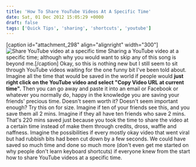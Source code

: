 ```yaml
---
title: 'How To Share YouTube Videos At A Specific Time'
date: Sat, 01 Dec 2012 15:05:29 +0000
draft: false
tags: ['Quick Tips', 'sharing', 'shortcuts', 'youtube']
---
```


\[caption id="attachment\_298" align="alignright" width="300"\]![Share YouTube video at a specific time](http://www.tombush.co.uk/wp-content/uploads/2012/12/Screen-Shot-2012-12-01-at-14.51.37-300x179.png "Share YouTube video at a specific time") Sharing a YouTube video at a specific time; although why you would want to skip any of this song is beyond me.\[/caption\] Okay, so this is nothing new but I still seem to sit through YouTube videos waiting for the one funny bit I've been told about. Imagine all the time that would be saved in the world if people would **just right click on the YouTube video and select "Copy Video URL at current time".** Then you can go away and paste it into an email or Facebook or whatever you normally do, happy in the knowledge you are saving your friends' precious time. Doesn't seem worth it? Doesn't seem important enough? Try this on for size. Imagine if ten of your friends see this, and you save them all 2 mins. Imagine if they all have ten friends who save 2 mins. That's 220 mins saved just because you took the time to share the video at a certain time instead of make them through credits, dross, waffle and naffness. Imagine the possibilities if every mostly okay video that went viral but had rubbish bits had been cut down by a few seconds. We could have saved so much time and done so much more (don't even get me started on why people don't learn keyboard shortcuts) if everyone knew from the start how to share YouTube videos at a specific time.